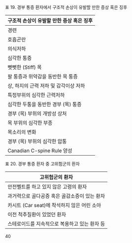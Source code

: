 표 19. 경부 통증 환자에서 구조적 손상이 유발할 만한 증상 혹은 징후

| 구조적 손상이 유발할 만한 증상 혹은 징후 |
|-------------------------------------|
| 경련                                |
| 호흡곤란                              |
| 의식저하                              |
| 심각한 통증                             |
| 뻣뻣한 (Stiff) 목                   |
| 팔 통증과 위약감을 동반한 목 통증             |
| 상, 하지의 근력 저하 및 감각이상 저하          |
| 특정부위의 심각한 근력저하                  |
| 심각한 두통을 동반한 경부 (목) 통증           |
| 경부 (목) 부위의 개방성 상처                |
| 목 부위의 심각한 부종                     |
| 목소리의 변화                             |
| 경부 (목) 부위의 심각한 압통                |
| Canadian C-spine Rule 양성            |

표 20. 경부 통증 환자 중 고위험군의 환자

| 고위험군의 환자                        |
|------------------------------------|
| 안전벨트를 하고 있지 않은 고령의 환자        |
| 과거력으로 골다공증 혹은 골감소증이 있는 환자    |
| 카시트 (Car seat)에 착석하지 않은 어린 소아 |
| 이전 척추질환이 있었던 환자                |
| 스테로이드를 지속적으로 복용하고 있는 환자 등   |

<PAGE>40